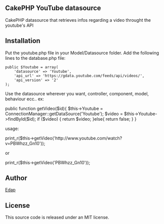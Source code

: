 ## CakePHP YouTube datasource

CakePHP datasource that retrieves infos regarding a video throught the youtube's API

## Installation
Put the youtube.php file in your Model/Datasource folder. Add the following
lines to the database.php file:

	public $Youtube = array(
		'datasource' => 'Youtube',
		'api_url' => 'https://gdata.youtube.com/feeds/api/videos/',
		'api_version' => '2'
	);

Use the datasource wherever you want, controller, component, model, behaviour
ecc.. ex:
<p>
public function getVideo($id){
	$this->Youtube = ConnectionManager::getDataSource('Youtube');	
	$video = $this->Youtube->findById($id);
	if ($video) {
		return $video;
	}else{
		return false;
	}
}
</p>
usage:
<p>
print_r($this->getVideo('http://www.youtube.com/watch?v=PBWhzz_Gn10'));
</p>
or
<p>
print_r($this->getVideo('PBWhzz_Gn10'));
</p>

## Author

[Edap](http://itora.net/blog)

## License

This source code is released under an MIT license.
